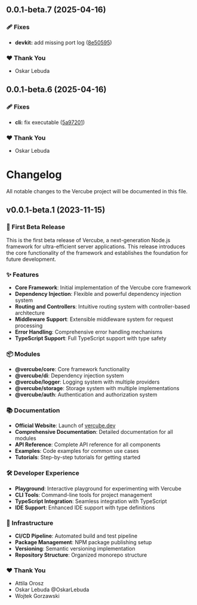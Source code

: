 ## 0.0.1-beta.7 (2025-04-16)

### 🩹 Fixes

- **devkit:** add missing port log ([8e50595](https://github.com/vercube/vercube/commit/8e50595))

### ❤️ Thank You

- Oskar Lebuda

## 0.0.1-beta.6 (2025-04-16)

### 🩹 Fixes

- **cli:** fix executable ([5a97201](https://github.com/vercube/vercube/commit/5a97201))

### ❤️ Thank You

- Oskar Lebuda

# Changelog

All notable changes to the Vercube project will be documented in this file.

## v0.0.1-beta.1 (2023-11-15)

### 🎉 First Beta Release

This is the first beta release of Vercube, a next-generation Node.js framework for ultra-efficient server applications. This release introduces the core functionality of the framework and establishes the foundation for future development.

### ✨ Features

- **Core Framework**: Initial implementation of the Vercube core framework
- **Dependency Injection**: Flexible and powerful dependency injection system
- **Routing and Controllers**: Intuitive routing system with controller-based architecture
- **Middleware Support**: Extensible middleware system for request processing
- **Error Handling**: Comprehensive error handling mechanisms
- **TypeScript Support**: Full TypeScript support with type safety

### 📦 Modules

- **@vercube/core**: Core framework functionality
- **@vercube/di**: Dependency injection system
- **@vercube/logger**: Logging system with multiple providers
- **@vercube/storage**: Storage system with multiple implementations
- **@vercube/auth**: Authentication and authorization system

### 📚 Documentation

- **Official Website**: Launch of [vercube.dev](https://vercube.dev)
- **Comprehensive Documentation**: Detailed documentation for all modules
- **API Reference**: Complete API reference for all components
- **Examples**: Code examples for common use cases
- **Tutorials**: Step-by-step tutorials for getting started

### 🛠️ Developer Experience

- **Playground**: Interactive playground for experimenting with Vercube
- **CLI Tools**: Command-line tools for project management
- **TypeScript Integration**: Seamless integration with TypeScript
- **IDE Support**: Enhanced IDE support with type definitions

### 🔧 Infrastructure

- **CI/CD Pipeline**: Automated build and test pipeline
- **Package Management**: NPM package publishing setup
- **Versioning**: Semantic versioning implementation
- **Repository Structure**: Organized monorepo structure

### ❤️ Thank You

- Attila Orosz
- Oskar Lebuda @OskarLebuda
- Wojtek Gorzawski